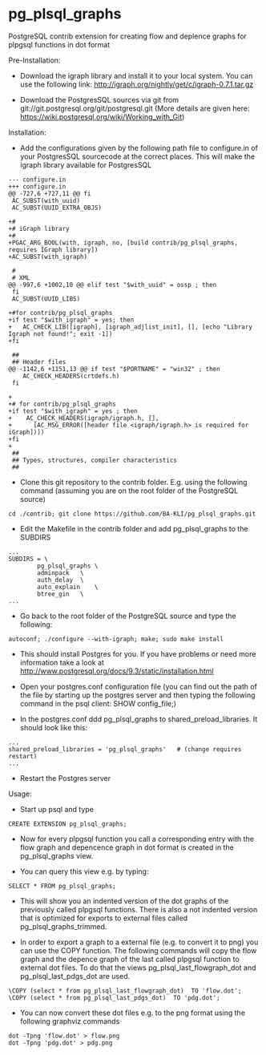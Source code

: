 pg_plsql_graphs
===============

PostgreSQL contrib extension for creating flow and deplence graphs for plpgsql functions in dot format

Pre-Installation:

- Download the igraph library and install it to your local system. You can use the following link:
http://igraph.org/nightly/get/c/igraph-0.7.1.tar.gz

- Download the PostgresSQL sources via git from git://git.postgresql.org/git/postgresql.git (More details are given here: https://wiki.postgresql.org/wiki/Working_with_Git)


Installation:

- Add the configurations given by the following path file to configure.in of your PostgresSQL sourcecode at the correct places. This will make the igraph library available for PostgresSQL

```
--- configure.in
+++ configure.in
@@ -727,6 +727,11 @@ fi
 AC_SUBST(with_uuid)
 AC_SUBST(UUID_EXTRA_OBJS)
 
+#
+# iGraph library
+#
+PGAC_ARG_BOOL(with, igraph, no, [build contrib/pg_plsql_graphs, requires IGraph library])
+AC_SUBST(with_igraph)
 
 #
 # XML
@@ -997,6 +1002,10 @@ elif test "$with_uuid" = ossp ; then
 fi
 AC_SUBST(UUID_LIBS)
 
+#for contrib/pg_plsql_graphs
+if test "$with_igraph" = yes; then
+	AC_CHECK_LIB([igraph], [igraph_adjlist_init], [], [echo "Library Igraph not found!"; exit -1])
+fi
 
 ##
 ## Header files
@@ -1142,6 +1151,13 @@ if test "$PORTNAME" = "win32" ; then
    AC_CHECK_HEADERS(crtdefs.h)
 fi
 
+
+# for contrib/pg_plsql_graphs
+if test "$with_igraph" = yes ; then
+    AC_CHECK_HEADERS(igraph/igraph.h, [],
+      [AC_MSG_ERROR([header file <igraph/igraph.h> is required for iGraph])])
+fi
+
 ##
 ## Types, structures, compiler characteristics
 ##

```

- Clone this git repository to the contrib folder. E.g. using the following command (assuming you are on the root folder of the PostgreSQL source)

```
cd ./contrib; git clone https://github.com/BA-KLI/pg_plsql_graphs.git
```

- Edit the Makefile in the contrib folder and add pg_plsql_graphs	to the SUBDIRS

```
...
SUBDIRS = \
		pg_plsql_graphs	\
		adminpack	\
		auth_delay	\
		auto_explain	\
		btree_gin	\
...
```

- Go back to the root folder of the PostgreSQL source and type the following:

```
autoconf; ./configure --with-igraph; make; sudo make install
```

- This should install Postgres for you. If you have problems or need more information take a look at http://www.postgresql.org/docs/9.3/static/installation.html


- Open your postgres.conf configuration file (you can find out the path of the file by starting up the postgres server and then typing the following command in the psql client: SHOW config_file;)

- In the postgres.conf ddd pg_plsql_graphs to shared_preload_libraries. It should look like this:

```
...
shared_preload_libraries = 'pg_plsql_graphs'   # (change requires restart)
...
```

- Restart the Postgres server


Usage:

- Start up psql and type 

```
CREATE EXTENSION pg_plsql_graphs;
```

- Now for every plpgsql function you call a corresponding entry with the flow graph and depencence graph in dot format is created in the pg_plsql_graphs view.

- You can query this view e.g. by typing: 

```
SELECT * FROM pg_plsql_graphs;
```

- This will show you an indented version of the dot graphs of the previously called plpgsql functions. There is also a not indented version that is optimized for exports to external files called pg_plsql_graphs_trimmed.

- In order to export a graph to a external file (e.g. to convert it to png) you can use the COPY function. The following commands will copy the flow graph and the depence graph of the last called plpgsql function to external dot files. To do that the views pg_plsql_last_flowgraph_dot and  pg_plsql_last_pdgs_dot are used.

```
\COPY (select * from pg_plsql_last_flowgraph_dot)  TO 'flow.dot';
\COPY (select * from pg_plsql_last_pdgs_dot)  TO 'pdg.dot';
```

- You can now convert these dot files e.g. to the png format using the following graphviz commands

```
dot -Tpng 'flow.dot' > flow.png
dot -Tpng 'pdg.dot' > pdg.png
```

